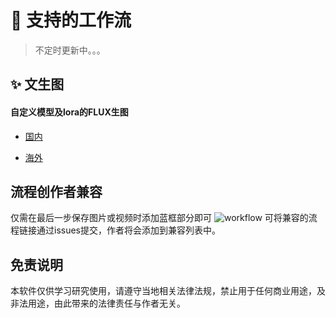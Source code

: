 # 🔞 支持的工作流

> 不定时更新中。。。

## ✨ 文生图
#### 自定义模型及lora的FLUX生图
  
- [国内](https://www.bilibili.com/video/BV1zK4y1p77y/)

- [海外](https://www.bilibili.com/video/BV1zK4y1p77y/)





## 流程创作者兼容
仅需在最后一步保存图片或视频时添加蓝框部分即可
![workflow](https://gitee.com/zhigan/rh_helper/raw/master/imgs/encode_workflow.png)
可将兼容的流程链接通过issues提交，作者将会添加到兼容列表中。

## 免责说明
本软件仅供学习研究使用，请遵守当地相关法律法规，禁止用于任何商业用途，及非法用途，由此带来的法律责任与作者无关。

